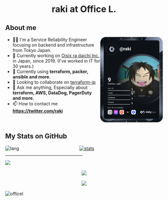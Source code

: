 <h1 align="center">raki at Office L.</h1>

<h2 align="left">About me</h2>

<a href="https://app.daily.dev/raki"><img src="https://github.com/officel/officel/blob/main/devcard.svg" width="200" alt="Dev Card" align="right" /></a>

- 👨‍💻 I'm a Service Reliability Engineer focusing on backend and infrastructure from Tokyo Japan.
- 🔭 Currently working on [Oisix ra daichi Inc.](https://www.oisix.com/) in Japan, since 2019. (I've worked in IT for 30 years.)
- 🌱 Currently using **terraform, packer, ansible and more.**
- 👯 Looking to collaborate on [terraform-jp](https://terraformjp.github.io/)
- 💬 Ask me anything, Especially about **terraform, AWS, DataDog, PagerDuty and more.**
- 📫 How to contact me **https://twitter.com/raki**

<br clear="all" />

<h2 align="left">My Stats on GitHub</h2>

<div>
<a href="https://github.com/anuraghazra/github-readme-stats"><img src="https://github-readme-stats.vercel.app/api/top-langs?username=officel&theme=transparent&hide_border=true&show_icons=true&locale=en&hide=html,javascript" width="47%" align="left" alt="lang"/></a>
<a href="https://github.com/anuraghazra/github-readme-stats"><img src="https://github-readme-stats.vercel.app/api?username=officel&theme=transparent&hide_border=true&show_icons=true&count_private=true" width="49%"  alt="stats"/></a>
<hr width="49%" />
<a href="https://git.io/streak-stats"><img src="http://github-readme-streak-stats.herokuapp.com?user=officel&theme=github-dark-blue&hide_border=true&currStreakLabel=417E87&sideLabels=417E87&stroke=417E87&currStreakNum=7FFF00&background=00000000" width="49%" /></a>
</div>

<p align="center">
<a href="https://github.com/ashutosh00710/github-readme-activity-graph"><img src="https://activity-graph.herokuapp.com/graph?username=officel&theme=github-dark&hide_title=true&hide_border=true&bg_color=00000000&color=417E87&point=7FFF00" width="98%" /></a>
</p>

<p align="center">
<a href="https://github.com/ryo-ma/github-profile-trophy"><img src="https://github-profile-trophy.vercel.app/?username=officel&theme=darkhub&no-bg=true&no-frame=true&&row=2&column=5&margin-w=30&margin-h=30" /></a>
</p>

<p align="left"> <img src="https://komarev.com/ghpvc/?username=officel&label=Profile%20views&color=0e75b6&style=flat" alt="officel" /> </p>
